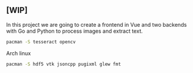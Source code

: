 ## [WIP]

In this project we are going to create a frontend in Vue and two backends with Go and Python to process images and extract text.

```bash
pacman -S tesseract opencv
```

Arch linux
```bash
pacman -S hdf5 vtk jsoncpp pugixml glew fmt
```